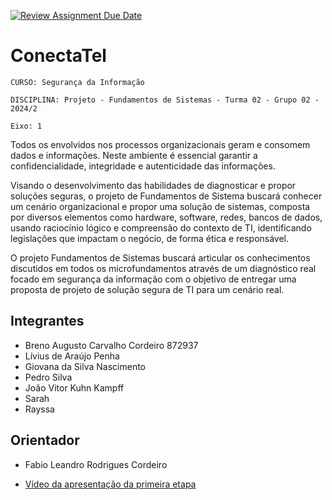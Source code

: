 [![Review Assignment Due Date](https://classroom.github.com/assets/deadline-readme-button-22041afd0340ce965d47ae6ef1cefeee28c7c493a6346c4f15d667ab976d596c.svg)](https://classroom.github.com/a/m98LfJT-)
# ConectaTel

`CURSO: Segurança da Informação`

`DISCIPLINA: Projeto - Fundamentos de Sistemas - Turma 02 - Grupo 02 - 2024/2`

`Eixo: 1`

Todos os envolvidos nos processos organizacionais geram e consomem dados e informações. Neste ambiente é essencial garantir a confidencialidade, integridade e autenticidade das informações.

Visando o desenvolvimento das habilidades de diagnosticar e propor soluções seguras, o projeto de Fundamentos de Sistema buscará conhecer um cenário organizacional e propor uma solução de sistemas, composta por diversos elementos como hardware, software, redes, bancos de dados, usando raciocínio lógico e compreensão do contexto de TI, identificando legislações que impactam o negócio, de forma ética e responsável.

O projeto Fundamentos de Sistemas buscará articular os conhecimentos discutidos em todos os microfundamentos através de um diagnóstico real focado em segurança da informação com o objetivo de entregar uma proposta de projeto de solução segura de TI para um cenário real.

## Integrantes

* Breno Augusto Carvalho Cordeiro 872937
* Lívius de Araújo Penha
* Giovana da Silva Nascimento 
* Pedro Silva
* João Vitor Kuhn Kampff
* Sarah
* Rayssa

## Orientador

* Fabio Leandro Rodrigues Cordeiro

* [Vídeo da apresentação da primeira etapa](https://drive.google.com/file/d/1FGMQ4YdxD6i42BFHLDcj20fOgglwwIz4/view?usp=drive_link)


